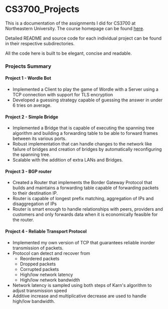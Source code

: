 # CS3700_Projects

This is a documentation of the assignments I did for CS3700 at Northeastern University. The course homepage can be found [here](https://3700.network/).

Detailed README and source code for each individual project can be found in their respective subdirectories.

All the code here is built to be elegant, concise and readable.

### Projects Summary

#### Project 1 - Wordle Bot
- Implemented a Client to play the game of Wordle with a Server using a TCP connection with support for TLS encryption
- Developed a guessing strategy capable of guessing the answer in under 6 tries on average.

#### Project 2 - Simple Bridge
- Implemented a Bridge that is capable of executing the spanning tree algorithm and building a forwarding table to be able to 
forward frames between its various ports.
- Robust implementation that can handle changes to the network like failure of bridges and creation of bridges by automatically reconfiguring the spanning tree.
- Scalable with the addition of extra LANs and Bridges.

#### Project 3 - BGP router
- Created a Router that implements the Border Gateway Protocol that builds and maintains a forwarding table capable of
forwarding packets to their destination IP.
- Router is capable of longest prefix matching, aggregation of IPs and disaggregation of IPs
- Router is smart enough to handle relationships with peers, providers and customers and only forwards data when it is
economically feasible for the router.

#### Project 4 - Reliable Transport Protocol
- Implemented my own version of TCP that guarantees reliable inorder transmission of packets.
- Protocol can detect and recover from
  - Reordered packets
  - Dropped packets
  - Corrupted packets
  - High/low network latency
  - High/low network bandwidth
- Network latency is sampled using both steps of Karn's algorithm to adjust transmission speed
- Additive increase and multiplicative decrease are used to handle high/low bandwidth.
